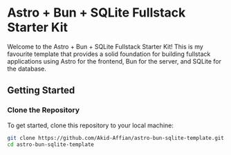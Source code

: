 # Astro + Bun + SQLite Fullstack Starter Kit

Welcome to the Astro + Bun + SQLite Fullstack Starter Kit! This is my favourite template that provides a solid foundation for building fullstack applications using Astro for the frontend, Bun for the server, and SQLite for the database.

## Getting Started

### Clone the Repository

To get started, clone this repository to your local machine:

```bash
git clone https://github.com/Akid-Affian/astro-bun-sqlite-template.git
cd astro-bun-sqlite-template
```
